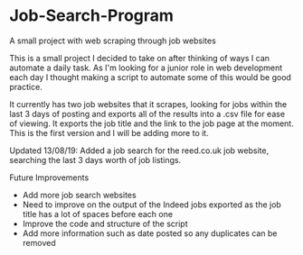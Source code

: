 # Job-Search-Program
A small project with web scraping through job websites

This is a small project I decided to take on after thinking of ways I can automate a daily task. As I'm looking for a junior role in web development each day I thought making a script to automate some of this would be good practice. 

It currently has two job websites that it scrapes, looking for jobs within the last 3 days of posting and exports all of the results into a .csv file for ease of viewing. It exports the job title and the link to the job page at the moment. This is the first version and I will be adding more to it. 

Updated 13/08/19: 
Added a job search for the reed.co.uk job website, searching the last 3 days worth of job listings. 

Future Improvements 
- Add more job search websites
- Need to improve on the output of the Indeed jobs exported as the job title has a lot of spaces before each one
- Improve the code and structure of the script
- Add more information such as date posted so any duplicates can be removed
